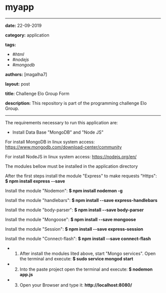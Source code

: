 # myapp
---
**date:** 22-09-2019

**category:** application

**tags:**
  - *#html*
  - *#nodejs*
  - *#mongodb*

**authors:** [magalha7]

**layout:** post

**title:** Challenge Elo Group Form

**description:**  This repository is part of the programming challenge Elo Group.

---


The requirements necessary to run this application are:
- Install Data Base "MongoDB" and "Node JS"

For install MongoDB in linux system access:
https://www.mongodb.com/download-center/community

For install NodeJS in linux system access:
https://nodejs.org/en/

The modules bellow must be installed in the application directory

After the first steps install the module "Express" to make requests "Https": 
**$ npm install express --save**

Install the module "Nodemon":
**$ npm install nodemon -g** 

Install the module "handlebars":
**$ npm install --save express-handlebars**

Install the module "body-parser":
**$ npm install --save body-parser**

Install the module "Mongoose": 
**$ npm install --save mongoose**

Install the module "Session": 
**$ npm install --save express-session**

Install the module "Connect-flash": 
**$ npm install --save connect-flash**

- 1) After install the modules lited above, start "Mongo services". Open the terminal and execute: **$ sudo service mongod start**
- 2) Into the paste project open the terminal and execute: **$ nodemon app.js**
- 3) Open your Browser and type it: **http://localhost:8080/**  